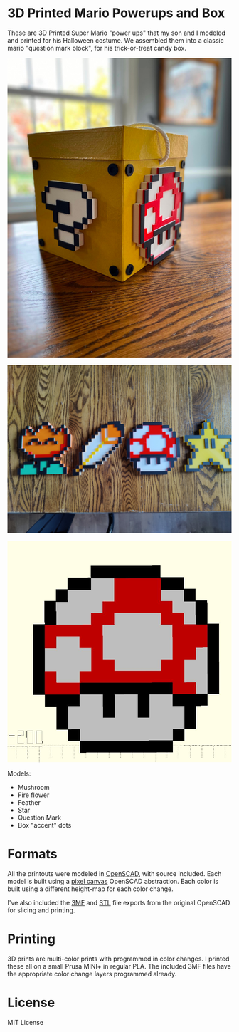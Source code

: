 # 3D Printed Mario Powerups and Box

These are 3D Printed Super Mario "power ups" that my son and I modeled
and printed for his Halloween costume. We assembled them into a
classic mario "question mark block", for his trick-or-treat candy box.

![Question Mark Block Front](https://raw.githubusercontent.com/blakesmith/mario_box/main/photos/front_mario_box.jpg)

![Power Up Prints](https://raw.githubusercontent.com/blakesmith/mario_box/main/photos/printouts.jpg)

![Mushroom OpenSCAD Viewport Screenshot](https://raw.githubusercontent.com/blakesmith/mario_box/main/photos/scad_flower_screenshot.jpg)

Models:

- Mushroom
- Fire flower
- Feather
- Star
- Question Mark
- Box "accent" dots

# Formats

All the printouts were modeled in [OpenSCAD](https://openscad.org),
with source included. Each model is built using a [pixel canvas](https://github.com/blakesmith/mario_box/blob/main/pixel_canvas.scad)
OpenSCAD abstraction. Each color is built using a different height-map
for each color change.

I've also included the [3MF](https://github.com/blakesmith/mario_box/tree/main/3mf) and [STL](https://github.com/blakesmith/mario_box/tree/main/stl) file exports from the original
OpenSCAD for slicing and printing.

# Printing

3D prints are multi-color prints with programmed in color changes. I
printed these all on a small Prusa MINI+ in regular PLA. The included
3MF files have the appropriate color change layers programmed already.

# License

MIT License
